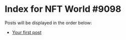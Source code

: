 # Index for NFT World #9098
Posts will be displayed in the order below:

- [Your first post](./001-first.md)

